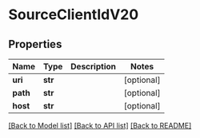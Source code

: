 # SourceClientIdV20

## Properties
Name | Type | Description | Notes
------------ | ------------- | ------------- | -------------
**uri** | **str** |  | [optional] 
**path** | **str** |  | [optional] 
**host** | **str** |  | [optional] 

[[Back to Model list]](../README.md#documentation-for-models) [[Back to API list]](../README.md#documentation-for-api-endpoints) [[Back to README]](../README.md)

